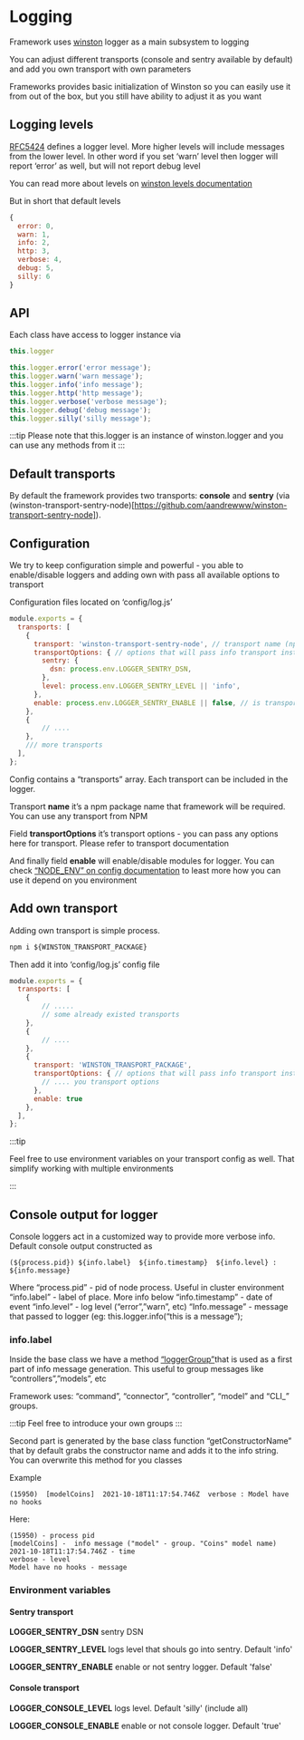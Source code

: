# Logging

Framework uses [winston](https://github.com/winstonjs/winston) logger as a main subsystem to logging 

You can adjust different transports (console and sentry available by default) and add you own transport with own parameters

Frameworks provides basic initialization of Winston so you can easily use it from out of the box, but you still have ability to adjust it as you want 


## Logging levels

[RFC5424](https://datatracker.ietf.org/doc/html/rfc5424) defines a logger level. More higher levels will include messages from the lower level. In other word if you set ‘warn’ level then logger will report ‘error’ as well, but will not report debug level

You can read more about levels on [winston levels documentation](https://github.com/winstonjs/winston#logging-levels)

But in short that default levels

```js
{ 
  error: 0, 
  warn: 1, 
  info: 2, 
  http: 3,
  verbose: 4, 
  debug: 5, 
  silly: 6 
}
```


## API

Each class have access to logger instance via 

```js
this.logger
```



```js
this.logger.error('error message');
this.logger.warn('warn message');
this.logger.info('info message');
this.logger.http('http message');
this.logger.verbose('verbose message');
this.logger.debug('debug message');
this.logger.silly('silly message');
```

:::tip
Please note that this.logger is an instance of winston.logger and you can use any methods from it 
:::


## Default transports

By default the framework provides two transports: **console** and **sentry** (via (winston-transport-sentry-node)[https://github.com/aandrewww/winston-transport-sentry-node]). 


## Configuration

We try to keep configuration simple and powerful - you able to enable/disable loggers and adding own with pass all available options to transport 

Configuration files located on ‘config/log.js’


```js
module.exports = {
  transports: [
    {
      transport: 'winston-transport-sentry-node', // transport name (npm package name)
      transportOptions: { // options that will pass info transport instance 
        sentry: {
          dsn: process.env.LOGGER_SENTRY_DSN,
        },
        level: process.env.LOGGER_SENTRY_LEVEL || 'info',
      },
      enable: process.env.LOGGER_SENTRY_ENABLE || false, // is transport enabled on not
    },
    {
        // ....
    },
    /// more transports
  ],
};
```

Config contains a “transports” array. Each transport can be included in the logger. 

Transport **name** it’s a npm package name that framework will be required. You can use any transport from NPM 

Field **transportOptions** it’s transport options - you can pass any options here for transport. Please refer to transport documentation 

And finally field **enable** will enable/disable modules for logger. You can check [“NODE_ENV” on config documentation](02_configs.md#node_env) to least more how you can use it depend on you environment



## Add own transport 

Adding own transport is simple process. 

```js
npm i ${WINSTON_TRANSPORT_PACKAGE}
```

Then add it into ‘config/log.js’ config file 

```js
module.exports = {
  transports: [
    {
        // .....
        // some already existed transports
    }, 
    {
        // ....
    },
    {
      transport: 'WINSTON_TRANSPORT_PACKAGE',
      transportOptions: { // options that will pass info transport instance 
        // .... you transport options
      },
      enable: true
    },
  ],
};
```

:::tip

Feel free to use environment variables on your transport config as well. That simplify working with multiple environments 

:::

## Console output for logger

Console loggers act in a customized way to provide more verbose info. Default console output constructed as 

`(${process.pid}) ${info.label}  ${info.timestamp}  ${info.level} : ${info.message}`

Where 
“process.pid” - pid of node process. Useful in cluster environment 
“info.label” - label of place. More info below
“info.timestamp” - date of event
“info.level” - log level (“error”,”warn”, etc)
“Info.message” - message that passed to logger (eg: this.logger.info(“this is a message”);

### info.label

Inside the base class we have a method [“loggerGroup”](04_base.md##api)that is used as a first part of info message generation. This useful to group messages like “controllers”,”models”, etc

Framework uses: “command”, “connector”, “controller”, “model” and “CLI_” groups. 


:::tip
Feel free to introduce your own groups
:::

Second part is generated by the base class function “getConstructorName” that by default grabs the constructor name and adds it to the info string. You can overwrite this method for you classes

Example

```
(15950)  [modelCoins]  2021-10-18T11:17:54.746Z  verbose : Model have no hooks
```

Here: 
```
(15950) - process pid 
[modelCoins] -  info message ("model" - group. "Coins" model name)
2021-10-18T11:17:54.746Z - time
verbose - level 
Model have no hooks - message 
```

### Environment variables


#### Sentry transport

**LOGGER_SENTRY_DSN** sentry DSN

**LOGGER_SENTRY_LEVEL** logs level that shouls go into sentry. Default 'info'

**LOGGER_SENTRY_ENABLE** enable or not sentry logger. Default 'false'


#### Console transport
**LOGGER_CONSOLE_LEVEL** logs level. Default 'silly' (include all)

**LOGGER_CONSOLE_ENABLE** enable or not console logger. Default 'true'